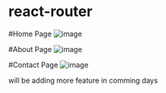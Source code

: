 # react-router

#Home Page
![image](https://github.com/PranshuRaj1/react-router/assets/139574633/5b33fce6-1f27-4fa4-bd72-3eb1523148cb)

#About Page
![image](https://github.com/PranshuRaj1/react-router/assets/139574633/c24d0096-b26d-45dc-91e9-ec0b8f190f34)

#Contact Page
![image](https://github.com/PranshuRaj1/react-router/assets/139574633/d63dd245-73b5-4da5-9776-25429c66bfc0)

will be adding more feature in comming days



